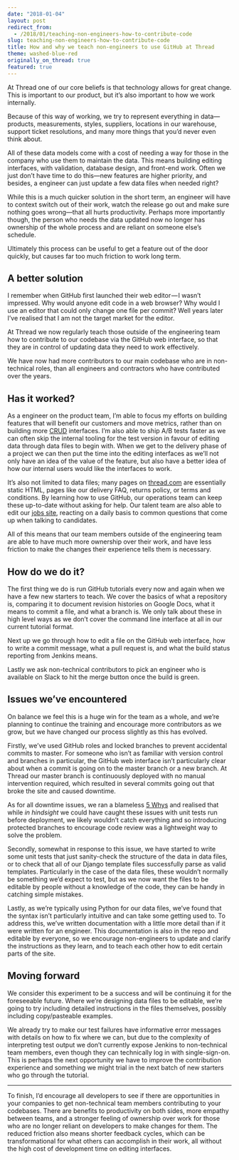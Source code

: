 ```yaml
---
date: "2018-01-04"
layout: post
redirect_from:
  - /2018/01/teaching-non-engineers-how-to-contribute-code
slug: teaching-non-engineers-how-to-contribute-code
title: How and why we teach non-engineers to use GitHub at Thread
theme: washed-blue-red
originally_on_thread: true
featured: true
---
```


At Thread one of our core beliefs is that technology allows for great change. This is important to our product, but it’s also important to how we work internally.

Because of this way of working, we try to represent everything in data—products, measurements, styles, suppliers, locations in our warehouse, support ticket resolutions, and many more things that you’d never even think about.

All of these data models come with a cost of needing a way for those in the company who use them to maintain the data. This means building editing interfaces, with validation, database design, and front-end work. Often we just don’t have time to do this—new features are higher priority, and besides, a engineer can just update a few data files when needed right?

While this is a much quicker solution in the short term, an engineer will have to context switch out of their work, watch the release go out and make sure nothing goes wrong—that all hurts productivity. Perhaps more importantly though, the person who needs the data updated now no longer has ownership of the whole process and are reliant on someone else’s schedule.

Ultimately this process can be useful to get a feature out of the door quickly, but causes far too much friction to work long term.

## A better solution

I remember when GitHub first launched their web editor — I wasn’t impressed. Why would anyone edit code in a web browser? Why would I use an editor that could only change one file per commit? Well years later I’ve realised that I am not the target market for the editor.

At Thread we now regularly teach those outside of the engineering team how to contribute to our codebase via the GitHub web interface, so that they are in control of updating data they need to work effectively.

We have now had more contributors to our main codebase who are in non-technical roles, than all engineers and contractors who have contributed over the years.

## Has it worked?

As a engineer on the product team, I’m able to focus my efforts on building features that will benefit our customers and move metrics, rather than on building more [CRUD](https://en.wikipedia.org/wiki/Create,_read,_update_and_delete) interfaces. I’m also able to ship A/B tests faster as we can often skip the internal tooling for the test version in favour of editing data through data files to begin with. When we get to the delivery phase of a project we can then put the time into the editing interfaces as we’ll not only have an idea of the value of the feature, but also have a better idea of how our internal users would like the interfaces to work.

It’s also not limited to data files; many pages on [thread.com](https://www.thread.com/) are essentially static HTML, pages like our delivery FAQ, returns policy, or terms and conditions. By learning how to use GitHub, our operations team can keep these up-to-date without asking for help. Our talent team are also able to edit our [jobs site](https://www.thread.com/jobs), reacting on a daily basis to common questions that come up when talking to candidates.

All of this means that our team members outside of the engineering team are able to have much more ownership over their work, and have less friction to make the changes their experience tells them is necessary.

## How do we do it?

The first thing we do is run GitHub tutorials every now and again when we have a few new starters to teach. We cover the basics of what a repository is, comparing it to document revision histories on Google Docs, what it means to commit a file, and what a branch is. We only talk about these in high level ways as we don’t cover the command line interface at all in our current tutorial format.

Next up we go through how to edit a file on the GitHub web interface, how to write a commit message, what a pull request is, and what the build status reporting from Jenkins means.

Lastly we ask non-technical contributors to pick an engineer who is available on Slack to hit the merge button once the build is green.

## Issues we’ve encountered

On balance we feel this is a huge win for the team as a whole, and we’re planning to continue the training and encourage more contributors as we grow, but we have changed our process slightly as this has evolved.

Firstly, we’ve used GitHub roles and locked branches to prevent accidental commits to master. For someone who isn’t as familiar with version control and branches in particular, the GitHub web interface isn’t particularly clear about when a commit is going on to the master branch or a new branch. At Thread our master branch is continuously deployed with no manual intervention required, which resulted in several commits going out that broke the site and caused downtime.

As for all downtime issues, we ran a blameless [5 Whys](https://en.wikipedia.org/wiki/5_Whys) and realised that while _in hindsight_ we could have caught these issues with unit tests run before deployment, we likely wouldn’t catch everything and so introducing protected branches to encourage code review was a lightweight way to solve the problem.

Secondly, somewhat in response to this issue, we have started to write some unit tests that just sanity-check the structure of the data in data files, or to check that all of our Django template files successfully parse as valid templates. Particularly in the case of the data files, these wouldn’t normally be something we’d expect to test, but as we now want the files to be editable by people without a knowledge of the code, they can be handy in catching simple mistakes.

Lastly, as we’re typically using Python for our data files, we’ve found that the syntax isn’t particularly intuitive and can take some getting used to. To address this, we’ve written documentation with a little more detail than if it were written for an engineer. This documentation is also in the repo and editable by everyone, so we encourage non-engineers to update and clarify the instructions as they learn, and to teach each other how to edit certain parts of the site.

## Moving forward

We consider this experiment to be a success and will be continuing it for the foreseeable future. Where we’re designing data files to be editable, we’re going to try including detailed instructions in the files themselves, possibly including copy/pasteable examples.

We already try to make our test failures have informative error messages with details on how to fix where we can, but due to the complexity of interpreting test output we don’t currently expose Jenkins to non-technical team members, even though they can technically log in with single-sign-on. This is perhaps the next opportunity we have to improve the contribution experience and something we might trial in the next batch of new starters who go through the tutorial.

---

To finish, I’d encourage all developers to see if there are opportunities in your companies to get non-technical team members contributing to your codebases. There are benefits to productivity on both sides, more empathy between teams, and a stronger feeling of ownership over work for those who are no longer reliant on developers to make changes for them. The reduced friction also means shorter feedback cycles, which can be transformational for what others can accomplish in their work, all without the high cost of development time on editing interfaces.

